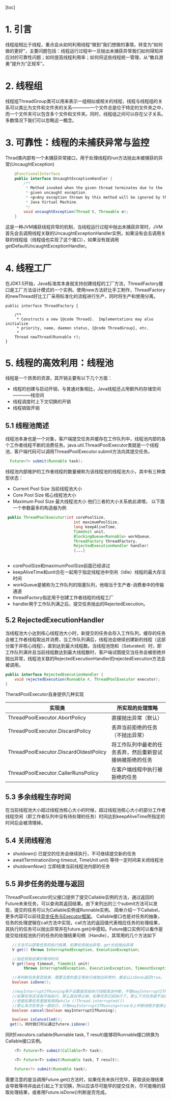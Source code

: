 [toc]
# 1. 引言
线程组相比于线程，重点会从如何利用线程“做到”我们想做的事情，转变为“如何做的更好”，主要问题包括：线程运行过程中一旦抛出未捕获异常我们如何得知并应对的可靠性问题；如何提高线程利用率；如何将这些线程统一管理，从“散兵游勇”提升为“正规军”。
# 2. 线程组
线程组ThreadGroup类可以用来表示一组相似或相关的线程，线程与线程组的关系可以类比为文件和文件夹的关系————一个文件总是位于特定的文件夹之中，而一个文件夹可以包含多个文件和文件夹。同时，线程组之间可以存在父子关系。多数情况下我们可以忽略这一概念。
# 3. 可靠性：线程的未捕获异常与监控
Thrad类内部有一个未捕获异常接口，用于处理线程的run方法抛出未被捕获的异常(UncaughtException)
```java
    @FunctionalInterface
    public interface UncaughtExceptionHandler {
        /**
         * Method invoked when the given thread terminates due to the
         * given uncaught exception.
         * <p>Any exception thrown by this method will be ignored by the
         * Java Virtual Machine.
         */
        void uncaughtException(Thread t, Throwable e);
    }
```
这是一种JVM捕获线程异常的机制，当线程运行过程中抛出未捕获异常时，JVM首先会去调用线程关联的UncaughtExceptionHandler实例，如果没有会去调用关联的线程组（线程组也实现了这个接口），如果没有就调用getDefaultUncaughtExceptionHandler。
# 4. 线程工厂
在JDK1.5开始，Java标准库本身就支持创建线程的工厂方法，ThreadFactory接口是工厂方法设计模式的一个实例。使用new方法好比手工制作，ThreadFactory的newThread好比工厂采用标准化的流程进行生产，同时将生产和使用分离。
```
public interface ThreadFactory {

    /**
     * Constructs a new {@code Thread}.  Implementations may also initialize
     * priority, name, daemon status, {@code ThreadGroup}, etc.
     *
    Thread newThread(Runnable r);
}
```
# 5. 线程的高效利用：线程池
线程是一个昂贵的资源，其开销主要有以下几个方面：
- 线程的创建与启动开销，与普通对象相比，Java线程还占用额外的存储空间————栈空间
- 线程调度时上下文切换的开销
- 线程销毁开销
## 5.1 线程池简述
线程池本身也是一个对象，客户端提交任务并缓存在工作队列中，线程池内部的各个工作者线程不断的消费任务。java.util.ThreadPoolExecutor类就是一个线程池，客户端代码可以调用ThreadPoolExecutor.submit方法向其提交任务。
```java
  Future<?> submit(Runnable task);
```
线程池内部维护的工作者线程的数量被称为该线程池的线程池大小，其中有三种类型状态：
- Current Pool Size 当前线程池大小
- Core Pool Size 核心线程池大小
- Maximum Pool Size 最大线程池大小
他们三者的大小关系依此递增。
以下面一个参数最多的构造器为例
```java
 public ThreadPoolExecutor(int corePoolSize,
                              int maximumPoolSize,
                              long keepAliveTime,
                              TimeUnit unit,
                              BlockingQueue<Runnable> workQueue,
                              ThreadFactory threadFactory,
                              RejectedExecutionHandler handler) 
                              {...}
                        
```
- corePoolSize和maximumPoolSize前面已经讲过
- keepAliveTime和unit合在一起用于指定线程池中空闲（Idle）线程的最大存活时间
- workQueue是被称为工作队列的阻塞队列，他相当于生产者-消费者中的传输通道
- threadFactory指定用于创建工作者线程的线程工厂
- handler用于工作队列满之后，提交任务抛出的RejectedExecution。
## 5.2 RejectedExecutionHandler
当线程池大小达到核心线程池大小时，新提交的任务会存入工作队列，缓存的任务会被工作者线程取出并消费，当工作队列满后，线程池会继续创建新的线程（这部分属于非核心线程），直到达到最大线程数。当线程池饱和（Saturated）时，即工作队列满并且当前线程数达到最大线程数时，客户端试图提交当任务会被拒绝并抛出异常，线程池关联的RejectedExecutionHandler的rejectedExecution方法会被调用。
```java
public interface RejectedExecutionHandler {
    void rejectedExecution(Runnable r, ThreadPoolExecutor executor);
}
```
TheradPoolExecutor自身提供几种实现

| 实现类                                 | 所实现的处理策略                                         |
| -------------------------------------- | -------------------------------------------------------- |
| ThreadPoolExecutor.AbortPolicy         | 直接抛出异常（默认）                                     |
| ThreadPoolExecutor.DiscardPolicy       | 丢弃当前拒绝的任务（不抛出异常）                         |
| ThreadPoolExecutor.DiscardOldestPolicy | 将工作队列中最老的任务丢弃，然后重新尝试接纳被拒绝的任务 |
| ThreadPoolExecutor.CallerRunsPolicy    | 在客户端线程中执行被拒绝的任务                           |
## 5.3 多余线程生存时间
在当前线程池大小超过线程池核心大小的时候，超过线程池核心大小的部分工作者线程空闲（即工作者队列中没有待处理的任务）时间达到keepAliveTime所指定的时间后会被清理掉。
## 5.4 关闭线程池
- shutdown() 已提交的任务会继续执行，不可继续提交新的任务
- awaitTermination(long timeout, TimeUnit unit) 等待一定时间来关闭线程池
- shutdownNow() 立即结束当前线程池内部的任务
## 5.5 异步任务的处理与返回
ThreadPoolExecutor的父接口提供了提交Callable实例的方法，通过返回的Future未来任务，可以查询其返回结果。由下来列出的三个submit方法可以发现，提交的任务可以为Callable实例或Runnable实例。
简单介绍一下Callabel，更多内容可以前往[异步任务与Executor框架](https://blog.csdn.net/qq_39385118/article/details/102826341)。
Callable接口也是对任务的抽象，任务的处理逻辑在call方法中实现，call方法的返回值代表相应任务的处理结果，其执行的任务可以抛出异常并在future.get()中感知。Future接口实例可以看作是提交给线程池执行的任务的处理结果句柄（Handle），其常用的几个方法如下
```java
   //方法可以获取任务的执行结果，如果任务抛出异常，get也会抛出异常
   V get() throws InterruptedException, ExecutionException;

   //指定获取结果的等待时间
   V get(long timeout, TimeUnit unit)
        throws InterruptedException, ExecutionException, TimeoutException;

   //来判断任务是否结束，需要注意的是正常执行或抛出异常时，都会让isDone返回true。
   boolean isDone();     

   //mayInterruptIfRunning用于设置是否给执行线程发送中断，不管mayInterruptIfRunning的值是true还是false，
   //如果任务还没有开始执行，那么就会停止掉。如果任务已经执行了。那么下次任务就不会执行了。
   //但是如果任务里面有用到while (!Thread.interrupted())
   //那么本次任务会一直执行，只有mayInterruptIfRunning=true马上中断线程才能停止任务。
   boolean cancel(boolean mayInterruptIfRunning);

   boolean isCancelled();
  get()。同时我们可以通过futere.isDone()

```
同时Executors.callable(Runnable task, T result)能够将Runnable接口转换为Callable接口实例。
```java
    <T> Future<T> submit(Callable<T> task);

    <T> Future<T> submit(Runnable task, T result);

    Future<?> submit(Runnable task);
```
需要注意的是当调用Future.get()方法时，如果任务未执行完毕，获取该处理结果会导致等待并由此引起上下文切换，所以应该尽可能早的提交任务，尽可能晚的获取处理结果，或者用Future.isDone()判断是否完成。